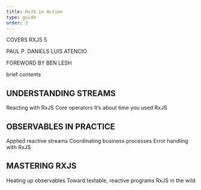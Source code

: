 ```yaml
---
title: RxJS in Action
type: guide
order: 2
---
```


COVERS RXJS 5

PAUL P. DANIELS LUIS ATENCIO

FOREWORD BY BEN LESH


brief contents

## UNDERSTANDING STREAMS

Reacting with RxJS
Core operators
It’s about time you used RxJS


## OBSERVABLES IN PRACTICE

Applied reactive streams
Coordinating business processes
Error handling with RxJS


## MASTERING RXJS

Heating up observables
Toward testable, reactive programs
RxJS in the wild
